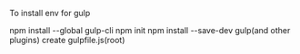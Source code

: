To install env for gulp

npm install --global gulp-cli
npm init
npm install --save-dev gulp(and other plugins)
create gulpfile.js(root)
